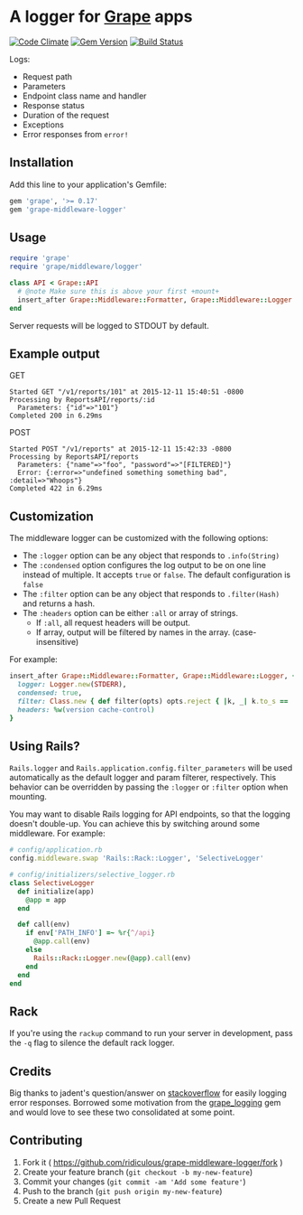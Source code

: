 # A logger for [Grape](https://github.com/ruby-grape/grape) apps
[![Code Climate](https://codeclimate.com/github/ridiculous/grape-middleware-logger/badges/gpa.svg)](https://codeclimate.com/github/ridiculous/grape-middleware-logger) [![Gem Version](https://badge.fury.io/rb/grape-middleware-logger.svg)](http://badge.fury.io/rb/grape-middleware-logger)
[![Build Status](https://travis-ci.org/ridiculous/grape-middleware-logger.svg)](https://travis-ci.org/ridiculous/grape-middleware-logger)

Logs:
  * Request path
  * Parameters
  * Endpoint class name and handler
  * Response status
  * Duration of the request
  * Exceptions
  * Error responses from `error!`

## Installation

Add this line to your application's Gemfile:

```ruby
gem 'grape', '>= 0.17'
gem 'grape-middleware-logger'
```

## Usage
```ruby
require 'grape'
require 'grape/middleware/logger'

class API < Grape::API
  # @note Make sure this is above your first +mount+
  insert_after Grape::Middleware::Formatter, Grape::Middleware::Logger
end
```

Server requests will be logged to STDOUT by default.

## Example output
GET
```
Started GET "/v1/reports/101" at 2015-12-11 15:40:51 -0800
Processing by ReportsAPI/reports/:id
  Parameters: {"id"=>"101"}
Completed 200 in 6.29ms
```
POST
```
Started POST "/v1/reports" at 2015-12-11 15:42:33 -0800
Processing by ReportsAPI/reports
  Parameters: {"name"=>"foo", "password"=>"[FILTERED]"}
  Error: {:error=>"undefined something something bad", :detail=>"Whoops"}
Completed 422 in 6.29ms
```

## Customization

The middleware logger can be customized with the following options:

* The `:logger` option can be any object that responds to `.info(String)`
* The `:condensed` option configures the log output to be on one line instead of multiple.  It accepts `true` or `false`.   The default configuration is `false`
* The `:filter` option can be any object that responds to `.filter(Hash)` and returns a hash.
* The `:headers` option can be either `:all` or array of strings.
    + If `:all`, all request headers will be output.
    + If array, output will be filtered by names in the array. (case-insensitive)

For example:

```ruby
insert_after Grape::Middleware::Formatter, Grape::Middleware::Logger, {
  logger: Logger.new(STDERR),
  condensed: true,
  filter: Class.new { def filter(opts) opts.reject { |k, _| k.to_s == 'password' } end }.new,
  headers: %w(version cache-control)
}
```

## Using Rails?
`Rails.logger` and `Rails.application.config.filter_parameters` will be used automatically as the default logger and
param filterer, respectively. This behavior can be overridden by passing the `:logger` or
`:filter` option when mounting.

You may want to disable Rails logging for API endpoints, so that the logging doesn't double-up. You can achieve this
by switching around some middleware. For example:

```ruby
# config/application.rb
config.middleware.swap 'Rails::Rack::Logger', 'SelectiveLogger'

# config/initializers/selective_logger.rb
class SelectiveLogger
  def initialize(app)
    @app = app
  end

  def call(env)
    if env['PATH_INFO'] =~ %r{^/api}
      @app.call(env)
    else
      Rails::Rack::Logger.new(@app).call(env)
    end
  end
end
```

## Rack

If you're using the `rackup` command to run your server in development, pass the `-q` flag to silence the default rack logger.

## Credits

Big thanks to jadent's question/answer on [stackoverflow](http://stackoverflow.com/questions/25048163/grape-using-error-and-grapemiddleware-after-callback)
for easily logging error responses. Borrowed some motivation from the [grape_logging](https://github.com/aserafin/grape_logging) gem
and would love to see these two consolidated at some point.

## Contributing

1. Fork it ( https://github.com/ridiculous/grape-middleware-logger/fork )
2. Create your feature branch (`git checkout -b my-new-feature`)
3. Commit your changes (`git commit -am 'Add some feature'`)
4. Push to the branch (`git push origin my-new-feature`)
5. Create a new Pull Request
